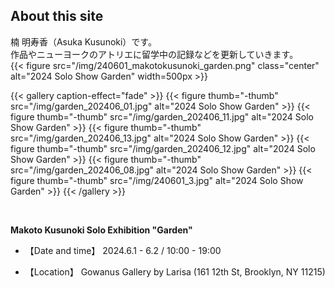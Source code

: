 ## About this site

楠 明寿香（Asuka Kusunoki）です。  
作品やニューヨークのアトリエに留学中の記録などを更新していきます。
<br>
{{< figure src="/img/240601_makotokusunoki_garden.png" class="center" alt="2024 Solo Show Garden" width=500px >}}

{{< gallery caption-effect="fade" >}}
  {{< figure thumb="-thumb" src="/img/garden_202406_01.jpg" alt="2024 Solo Show Garden" >}}
  {{< figure thumb="-thumb" src="/img/garden_202406_11.jpg" alt="2024 Solo Show Garden" >}}
  {{< figure thumb="-thumb" src="/img/garden_202406_13.jpg" alt="2024 Solo Show Garden" >}}
  {{< figure thumb="-thumb" src="/img/garden_202406_12.jpg" alt="2024 Solo Show Garden" >}}
  {{< figure thumb="-thumb" src="/img/garden_202406_08.jpg" alt="2024 Solo Show Garden" >}}
  {{< figure thumb="-thumb" src="/img/240601_3.jpg" alt="2024 Solo Show Garden" >}}
{{< /gallery >}}

<br>

**Makoto Kusunoki Solo Exhibition "Garden"**

- 【Date and time】
2024.6.1 - 6.2 / 10:00 - 19:00

- 【Location】
Gowanus Gallery by Larisa (161 12th St, Brooklyn, NY 11215)
